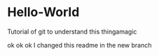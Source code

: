 # Hello-World
Tutorial of git to understand this thingamagic

ok ok ok I changed this readme in the new branch
